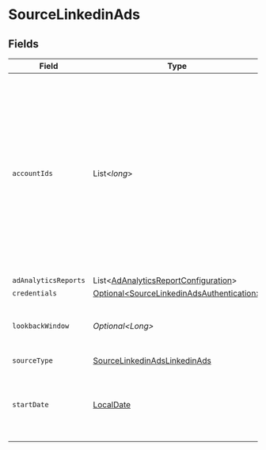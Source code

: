 # SourceLinkedinAds


## Fields

| Field                                                                                                                                                                                                                                                                                                                                 | Type                                                                                                                                                                                                                                                                                                                                  | Required                                                                                                                                                                                                                                                                                                                              | Description                                                                                                                                                                                                                                                                                                                           | Example                                                                                                                                                                                                                                                                                                                               |
| ------------------------------------------------------------------------------------------------------------------------------------------------------------------------------------------------------------------------------------------------------------------------------------------------------------------------------------- | ------------------------------------------------------------------------------------------------------------------------------------------------------------------------------------------------------------------------------------------------------------------------------------------------------------------------------------- | ------------------------------------------------------------------------------------------------------------------------------------------------------------------------------------------------------------------------------------------------------------------------------------------------------------------------------------- | ------------------------------------------------------------------------------------------------------------------------------------------------------------------------------------------------------------------------------------------------------------------------------------------------------------------------------------- | ------------------------------------------------------------------------------------------------------------------------------------------------------------------------------------------------------------------------------------------------------------------------------------------------------------------------------------- |
| `accountIds`                                                                                                                                                                                                                                                                                                                          | List\<*long*>                                                                                                                                                                                                                                                                                                                         | :heavy_minus_sign:                                                                                                                                                                                                                                                                                                                    | Specify the account IDs to pull data from, separated by a space. Leave this field empty if you want to pull the data from all accounts accessible by the authenticated user. See the <a href="https://www.linkedin.com/help/linkedin/answer/a424270/find-linkedin-ads-account-details?lang=en">LinkedIn docs</a> to locate these IDs. | 123456789                                                                                                                                                                                                                                                                                                                             |
| `adAnalyticsReports`                                                                                                                                                                                                                                                                                                                  | List\<[AdAnalyticsReportConfiguration](../../models/shared/AdAnalyticsReportConfiguration.md)>                                                                                                                                                                                                                                        | :heavy_minus_sign:                                                                                                                                                                                                                                                                                                                    | N/A                                                                                                                                                                                                                                                                                                                                   |                                                                                                                                                                                                                                                                                                                                       |
| `credentials`                                                                                                                                                                                                                                                                                                                         | [Optional\<SourceLinkedinAdsAuthentication>](../../models/shared/SourceLinkedinAdsAuthentication.md)                                                                                                                                                                                                                                  | :heavy_minus_sign:                                                                                                                                                                                                                                                                                                                    | N/A                                                                                                                                                                                                                                                                                                                                   |                                                                                                                                                                                                                                                                                                                                       |
| `lookbackWindow`                                                                                                                                                                                                                                                                                                                      | *Optional\<Long>*                                                                                                                                                                                                                                                                                                                     | :heavy_minus_sign:                                                                                                                                                                                                                                                                                                                    | How far into the past to look for records. (in days)                                                                                                                                                                                                                                                                                  |                                                                                                                                                                                                                                                                                                                                       |
| `sourceType`                                                                                                                                                                                                                                                                                                                          | [SourceLinkedinAdsLinkedinAds](../../models/shared/SourceLinkedinAdsLinkedinAds.md)                                                                                                                                                                                                                                                   | :heavy_check_mark:                                                                                                                                                                                                                                                                                                                    | N/A                                                                                                                                                                                                                                                                                                                                   |                                                                                                                                                                                                                                                                                                                                       |
| `startDate`                                                                                                                                                                                                                                                                                                                           | [LocalDate](https://docs.oracle.com/javase/8/docs/api/java/time/LocalDate.html)                                                                                                                                                                                                                                                       | :heavy_check_mark:                                                                                                                                                                                                                                                                                                                    | UTC date in the format YYYY-MM-DD. Any data before this date will not be replicated.                                                                                                                                                                                                                                                  | 2021-05-17                                                                                                                                                                                                                                                                                                                            |